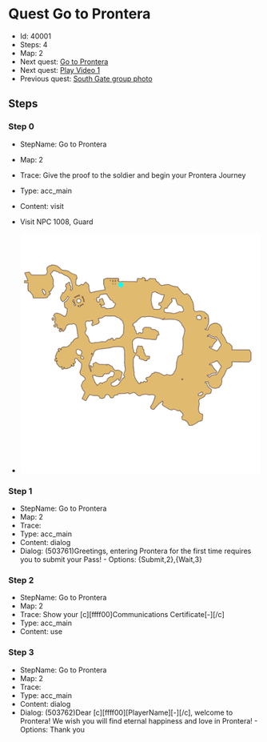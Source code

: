 # Quest Go to Prontera

- Id: 40001
- Steps: 4
- Map: 2
- Next quest: [Go to Prontera](40100.md)
- Next quest: [Play Video 1](99450018.md)
- Previous quest: [South Gate group photo](10010.md)

## Steps

### Step 0
- StepName:  Go to Prontera
- Map:  2
- Trace:  Give the proof to the soldier and begin your Prontera Journey
- Type:  acc_main
- Content:  visit
- Visit NPC 1008, Guard

- ![images/40001_0.png](images/40001_0.png)


### Step 1
- StepName:  Go to Prontera
- Map:  2
- Trace:  
- Type:  acc_main
- Content:  dialog
- Dialog: (503761)Greetings, entering Prontera for the first time requires you to submit your Pass! - Options: {Submit,2},{Wait,3}


### Step 2
- StepName:  Go to Prontera
- Map:  2
- Trace:  Show your [c][ffff00]Communications Certificate[-][/c]
- Type:  acc_main
- Content:  use


### Step 3
- StepName:  Go to Prontera
- Map:  2
- Trace:  
- Type:  acc_main
- Content:  dialog
- Dialog: (503762)Dear [c][ffff00][PlayerName][-][/c], welcome to Prontera! We wish you will find eternal happiness and love in Prontera! - Options: Thank you


